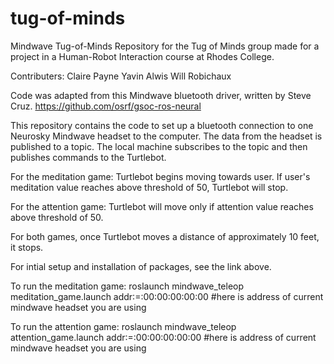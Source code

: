 # tug-of-minds
Mindwave Tug-of-Minds
Repository for the Tug of Minds group made for a project in a Human-Robot Interaction course at Rhodes College.

Contributers:
Claire Payne
Yavin Alwis
Will Robichaux

Code was adapted from this Mindwave bluetooth driver, written by Steve Cruz.
https://github.com/osrf/gsoc-ros-neural

This repository contains the code to set up a bluetooth connection to one Neurosky Mindwave headset to the computer. The data from the headset is published to a topic. The local machine subscribes to the topic and then publishes commands to the Turtlebot.

For the meditation game:
Turtlebot begins moving towards user. If user's meditation value reaches above threshold of 50, Turtlebot will stop.

For the attention game:
Turtlebot will move only if attention value reaches above threshold of 50. 

For both games, once Turtlebot moves a distance of approximately 10 feet, it stops. 

For intial setup and installation of packages, see the link above. 

To run the meditation game:
roslaunch mindwave_teleop meditation_game.launch addr:=:00:00:00:00:00 #here is address of current mindwave headset you are using

To run the attention game:
roslaunch mindwave_teleop attention_game.launch addr:=:00:00:00:00:00 #here is address of current mindwave headset you are using 

